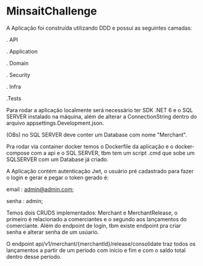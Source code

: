 # MinsaitChallenge

A Aplicação foi construída utilizando DDD e possui as seguintes camadas:

 . API
 
 . Application
 
 . Domain
 
 . Security
 
 . Infra
 
 .Tests

 Para rodar a aplicação localmente será necessário ter SDK .NET 6 e o SQL SERVER instalado na máquina, além de alterar a ConnectionString dentro do arquivo appsettings.Development.json.
 
 (OBs) no SQL SERVER deve conter um Database com nome "Merchant".
 
 Pra rodar via container docker temos o Dockerfile da aplicação e o docker-compose com a api e o SQL SERVER, tbm tem um script .cmd que sobe um SQLSERVER com um Database já criado.

 A Aplicação contém autenticação Jwt, o usuário pré cadastrado para fazer o login e gerar e pegar o token gerado é:  
   
   email : admin@admin.com;
   
   senha : admin;

   Temos dois CRUDS implementados: Merchant e MerchantRelease,  o primeiro é relacionado a comerciantes e o segundo aos lançamentos do comerciante.
   Além do endpoint de login, tbm existe endpoint pra criar senha e alterar senha de um usúario.

   O endpoint api/v1/merchant/{merchantId}/release/consolidate traz todos os lançamentos a partir de um período com inicio e fim e com o saldo total dentro desse período.
